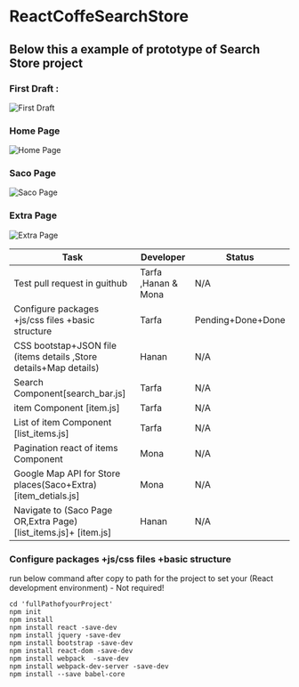 # ReactCoffeSearchStore

## Below this a example of prototype  of Search Store project
### First Draft :
![First Draft](https://preview.ibb.co/hxefRG/IMG_4171.jpg)
### Home Page
![Home Page](https://preview.ibb.co/c3Qj3w/HomePage.png)
### Saco Page
![Saco Page](https://preview.ibb.co/frmP3w/Page3_Saco.png)
### Extra Page
![Extra Page](https://preview.ibb.co/kBzNqb/Page_Extra.png)



| Task                                                              	| Developer           	| Status 	|
|-------------------------------------------------------------------	|---------------------	|--------	|
| Test pull request in guithub                                      	| Tarfa ,Hanan & Mona 	| N/A    	|
| Configure packages +js/css files +basic structure                 	| Tarfa               	| Pending+Done+Done    	|
| CSS bootstap+JSON file (items details ,Store details+Map details) 	| Hanan               	| N/A    	|
| Search Component[search_bar.js]                                                  	| Tarfa               	| N/A    	|
| item Component [item.js]                                                   	| Tarfa               	| N/A    	|
| List of item Component [list_items.js]                                           	| Tarfa               	| N/A    	|
| Pagination react of items Component                               	| Mona                	| N/A    	|
| Google Map API for Store places(Saco+Extra) [item_detials.js]                      	| Mona                	| N/A    	|
| Navigate to (Saco Page OR,Extra Page) [list_items.js]+ [item.js]                           	| Hanan               	| N/A    	|


### Configure packages +js/css files +basic structure
run below command after copy to path for the project to set your (React development environment) - Not required!

    cd 'fullPathofyourProject'
    npm init
    npm install
    npm install react -save-dev
    npm install jquery -save-dev
    npm install bootstrap -save-dev
    npm install react-dom -save-dev
    npm install webpack  -save-dev
    npm install webpack-dev-server -save-dev
    npm install --save babel-core
